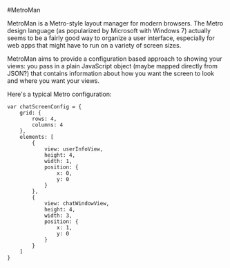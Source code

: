#MetroMan

MetroMan is a Metro-style layout manager for modern browsers. The Metro design language (as popularized by Microsoft with Windows 7) actually seems to be a fairly good way to organize a user interface, especially for web apps that might have to run on a variety of screen sizes. 

MetroMan aims to provide a configuration based approach to showing your views: you pass in a plain JavaScript object (maybe mapped directly from JSON?) that contains information about how you want the screen to look and where you want your views. 

Here's a typical Metro configuration:    

    var chatScreenConfig = {
        grid: {
            rows: 4,
            columns: 4
        },
        elements: [
            {
                view: userInfoView,
                height: 4,
                width: 1,
                position: {
                    x: 0,
                    y: 0
                }
            },
            {
                view: chatWindowView,
                height: 4, 
                width: 3,
                position: {
                    x: 1, 
                    y: 0
                }
            }
        ]
    }
